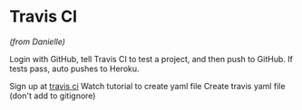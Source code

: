 # Travis CI
*(from Danielle)*

Login with GitHub, tell Travis CI to test a project, and then push to GitHub.
If tests pass, auto pushes to Heroku.
  
Sign up at [travis ci](https://travis-ci.org/)
Watch tutorial to create yaml file
Create travis yaml file (don't add to gitignore)
